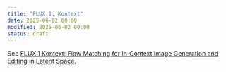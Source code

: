 ```yaml
---
title: "FLUX.1: Kontext"
date: 2025-06-02 00:00
modified: 2025-06-02 00:00
status: draft
---
```


See [FLUX.1 Kontext: Flow Matching for In‑Context Image Generation and Editing in Latent Space](../reference/papers/flux1-kontext-flow-matching-for-in-context-image-generation-and-editing-in-latent-space.md).